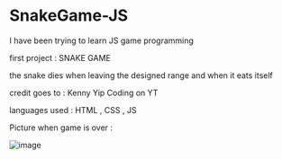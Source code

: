 # SnakeGame-JS

I have been trying to learn JS game programming 

first project : SNAKE GAME 

the snake dies when leaving the designed range and when it eats itself 


credit goes to :
Kenny Yip Coding on YT 

languages used : 
HTML , CSS , JS

Picture when game is over : 

![image](https://github.com/RMUR99/SnakeGame-JS/assets/85951306/c361ff5e-7250-45b9-8a82-1df117500203)
